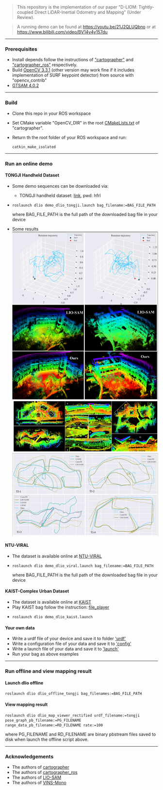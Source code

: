> This repository is the implementation of our paper "D-LIOM: Tightly-coupled Direct LiDAR-Inertial Odometry and Mapping" (Under Review). 

> A running demo can be found at https://youtu.be/21J2QLUQbno or at https://www.bilibili.com/video/BV14y4y157du
---
### Prerequisites
- Install depends follow the instructions of ["cartographer"](https://google-cartographer.readthedocs.io/en/latest/index.html) and ["cartographer_ros"](https://google-cartographer-ros.readthedocs.io/en/latest/compilation.html) respectively. 
- Build [OpenCV 3.3.1](https://opencv.org/releases/page/2/) (other version may work fine if it includes implementation of SURF keypoint detector) from source with "opencv_contrib"
- [GTSAM 4.0.2](https://github.com/borglab/gtsam/tree/4.0.2)
---
### Build
- Clone this repo in your ROS workspace
- Set CMake variable "OpenCV_DIR" in the root [CMakeLists.txt](src/cartographer/CMakeLists.txt) of "cartographer". 
- Return th the root folder of your ROS workspace and run:

      catkin_make_isolated
---
### Run an online demo
#### TONGJI Handheld Dataset
- Some demo sequences can be downloaded via: 
  - TONGJI handheld dataset: [link](https://pan.baidu.com/s/12Y6CErygofwPf9f8FrNLqA), pwd: hfrl
-     roslaunch dlio demo_dlio_tongji.launch bag_filename:=BAG_FILE_PATH
  where BAG_FILE_PATH is the full path of the downloaded bag file in your device

- Some results
![Rotation](img/rot.png)
![TJ](img/tj.png)
![TJ](img/tj-traj.png)
#### NTU-VIRAL
- The dataset is available online at [NTU-VIRAL](https://ntu-aris.github.io/ntu_viral_dataset/)
-     roslaunch dlio demo_dlio_viral.launch bag_filename:=BAG_FILE_PATH
  where BAG_FILE_PATH is the full path of the downloaded bag file in your device
#### KAIST-Complex Urban Dataset
- The dataset is available online at [KAIST](https://irap.kaist.ac.kr/dataset/)
- Play KAIST bag follow the instruction: [file_player](https://irap.kaist.ac.kr/dataset/development.html)
-     roslaunch dlio demo_dlio_kaist.launch
#### Your own data
- Write a urdf file of your device and save it to folder ['urdf'](src/dlio/urdf)
- Write a configuration file of your data and save it to ['config'](src/dlio/config)
- Write a launch file of your data and save it to ['launch'](src/dlio/launch)
- Run your bag as above examples
---
### Run offline and view mapping result
#### Launch dlio offline
    roslaunch dlio dlio_offline_tongji bag_filenames:=BAG_FILE_PATH
#### View mapping result
    roslaunch dlio dlio_map_viewer_rectified urdf_filename:=tongji pose_graph_pb_filename:=PG_FILENAME range_data_pb_filename:=RD_FILENAME rate:=100
  where PG_FILENAME and RD_FILENAME are binary pbstream files saved to disk when launch the offline script above.

---
### Acknowledgements
- The authors of [cartographer](https://github.com/cartographer-project/cartographer)
- The authors of [cartographer_ros](https://github.com/cartographer-project/cartographer_ros)
- The authors of [LIO-SAM](https://github.com/TixiaoShan/LIO-SAM)
- The authors of [VINS-Mono](https://github.com/HKUST-Aerial-Robotics/VINS-Mono)

